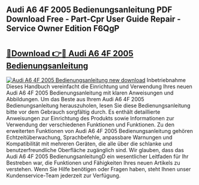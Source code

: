 ## Audi A6 4F 2005 Bedienungsanleitung PDF Download Free - Part-Cpr User Guide Repair - Service Owner Edition F6QgP

# <h2><a href="http://df3v67j.blite.top/?on=Audi+A6+4F+2005+Bedienungsanleitung">🔗Download 👉🔴 Audi A6 4F 2005 Bedienungsanleitung</a></h2>

[![Audi A6 4F 2005 Bedienungsanleitung new download](https://i.imgur.com/lujVjoI.png)](http://df3v67j.blite.top/?on=Audi+A6+4F+2005+Bedienungsanleitung)
Inbetriebnahme Dieses Handbuch vereinfacht die Einrichtung und Verwendung Ihres neuen Audi A6 4F 2005 Bedienungsanleitung mit klaren Anweisungen und Abbildungen. Um das Beste aus Ihrem Audi A6 4F 2005 Bedienungsanleitung herauszuholen, lesen Sie diese Bedienungsanleitung bitte vor dem Gebrauch sorgfältig durch. Es enthält detaillierte Anweisungen zur Einrichtung des Produkts sowie Informationen zur Verwendung der verschiedenen Funktionen und Funktionen. Zu den erweiterten Funktionen von Audi A6 4F 2005 Bedienungsanleitung gehören Echtzeitüberwachung, Sprachbefehle, anpassbare Warnungen und Kompatibilität mit mehreren Geräten, die alle über die schlanke und benutzerfreundliche Oberfläche zugänglich sind. Wir glauben, dass das Audi A6 4F 2005 BedienungsanleitungD ein wesentlicher Leitfaden für Ihr Bestreben war, die Funktionen und Fähigkeiten Ihres neuen Artikels zu verstehen. Wenn Sie Hilfe benötigen oder Fragen haben, steht Ihnen unser Kundenservice-Team jederzeit zur Verfügung.
